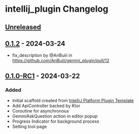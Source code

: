 <!-- Keep a Changelog guide -> https://keepachangelog.com -->

# intellij_plugin Changelog

## [Unreleased]

## [0.1.2] - 2024-03-24

- fix_description by @AnBuiii in https://github.com/AnBuiii/gemini_plugin/pull/12

## [0.1.0-RC1] - 2024-03-22

### Added

- Initial scaffold created from [IntelliJ Platform Plugin Template](https://github.com/JetBrains/intellij-platform-plugin-template)
- Add ApiController backed by Ktor
- Coroutine for asynchronous
- GeminiAskQuestion action in editor popup
- Progress Indicator for background process
- Setting tool page

[Unreleased]: https://github.com/AnBuiii/gemini_plugin/compare/v0.1.2...HEAD
[0.1.2]: https://github.com/AnBuiii/gemini_plugin/compare/v0.1.0-RC1...v0.1.2
[0.1.0-RC1]: https://github.com/AnBuiii/gemini_plugin/commits/v0.1.0-RC1
